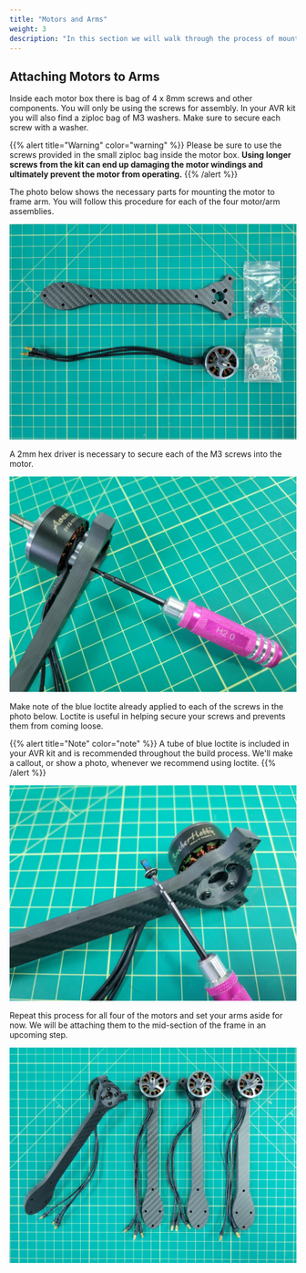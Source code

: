 ```yaml
---
title: "Motors and Arms"
weight: 3
description: "In this section we will walk through the process of mounting the drone motors to the arms of the frame"
---
```


## Attaching Motors to Arms

Inside each motor box there is bag of 4 x 8mm screws and other components. You will only be using the screws for assembly. In your AVR kit you will also find a ziploc bag of M3 washers. Make sure to secure each screw with a washer.

{{% alert title="Warning" color="warning" %}}
Please be sure to use the screws provided in the small ziploc bag inside the motor box. **Using longer screws from the kit can end up damaging the motor windings and ultimately prevent the motor from operating.**
{{% /alert %}}

The photo below shows the necessary parts for mounting the motor to frame arm. You will follow this procedure for each of the four motor/arm assemblies.

![Parts necessary for mounting each motor](motor_arm_assembly_1.jpg)

A 2mm hex driver is necessary to secure each of the M3 screws into the motor.

![2mm hex driver for motor mounting](motor_arm_assembly_2.jpg)

Make note of the blue loctite already applied to each of the screws in the photo below. Loctite is useful in helping secure your screws and prevents them from coming loose.

{{% alert title="Note" color="note" %}}
A tube of blue loctite is included in your AVR kit and is recommended throughout the build process. We'll make a callout, or show a photo, whenever we recommend using loctite.
{{% /alert %}}

![Blue loctite, screws, and washers](motor_arm_assembly_3.jpg)

Repeat this process for all four of the motors and set your arms aside for now. We will be attaching them to the mid-section of the frame in an upcoming step.

![All four motor/arm assemblies complete](motor_arm_assembly_complete.jpg)
